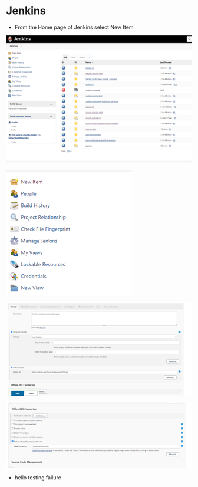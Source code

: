# Jenkins


- From the Home page of Jenkins select New Item

![](../../Screenshot%202022-09-01%20155713.png)


![](../../Screenshot%202022-09-01%20155728.png)

![](../../Screenshot%202022-09-01%20155850.png)


![](../../Screenshot%202022-09-01%20155901.png)


- hello testing failure